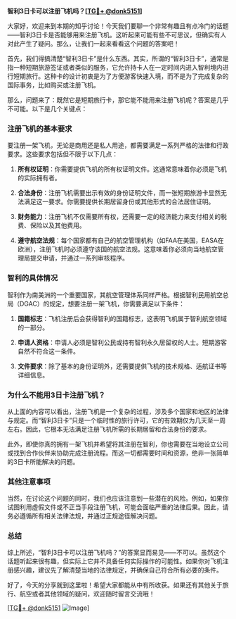 **智利3日卡可以注册飞机吗？[[TG💪+ @donk5151](https://t.me/s/donk5151)]**

大家好，欢迎来到本期的知乎讨论！今天我们要聊一个非常有趣且有点冷门的话题——智利3日卡是否能够用来注册飞机。这听起来可能有些不可思议，但确实有人对此产生了疑问。那么，让我们一起来看看这个问题的答案吧！

首先，我们得搞清楚“智利3日卡”是什么东西。其实，所谓的“智利3日卡”，通常是指一种短期旅游签证或者类似的服务，它允许持卡人在一定时间内进入智利境内进行短期旅行。这种卡的设计初衷是为了方便游客快速入境，而不是为了完成复杂的国际事务，比如购买或注册飞机。

那么，问题来了：既然它是短期旅行卡，那它能不能用来注册飞机呢？答案是几乎不可能。以下是几个关键点：

### 注册飞机的基本要求

要注册一架飞机，无论是商用还是私人用途，都需要满足一系列严格的法律和行政要求。这些要求包括但不限于以下几点：

1. **所有权证明**：你需要提供飞机的所有权证明文件。这通常意味着你必须是飞机的实际拥有者。
   
2. **合法身份**：注册飞机需要出示有效的身份证明文件，而一张短期旅游卡显然无法满足这一要求。你需要提供长期居留身份或其他形式的合法居住证明。

3. **财务能力**：注册飞机不仅需要所有权，还需要一定的经济能力来支付相关的税费、保险以及其他费用。

4. **遵守航空法规**：每个国家都有自己的航空管理机构（如FAA在美国，EASA在欧洲），注册飞机时必须遵守该国的航空法规。这意味着你必须向当地航空管理局提交申请，并通过一系列审核程序。

### 智利的具体情况

智利作为南美洲的一个重要国家，其航空管理体系同样严格。根据智利民用航空总局（DGAC）的规定，想要注册一架飞机，你需要满足以下条件：

1. **国籍标志**：飞机注册后会获得智利的国籍标志，这表明飞机属于智利航空领域的一部分。

2. **申请人资格**：申请人必须是智利公民或持有智利永久居留权的人士。短期游客自然不符合这一条件。

3. **文件要求**：除了基本的身份证明外，还需要提供飞机的技术规格、适航证书等详细信息。

### 为什么不能用3日卡注册飞机？

从上面的内容可以看出，注册飞机是一个复杂的过程，涉及多个国家和地区的法律与规定。而“智利3日卡”只是一个临时性的旅行许可，它的有效期仅为几天至一周左右。因此，它根本无法满足注册飞机所需的长期居留和合法身份的要求。

此外，即使你真的拥有一架飞机并希望将其注册在智利，你也需要在当地设立公司或找到合作伙伴来协助完成注册流程。而这一切都需要时间和资源，绝非一张简单的3日卡所能解决的问题。

### 其他注意事项

当然，在讨论这个问题的同时，我们也应该注意到一些潜在的风险。例如，如果你试图利用虚假文件或不正当手段注册飞机，可能会面临严重的法律后果。因此，请务必遵循所有相关法律法规，并通过正规途径解决问题。

### 总结

综上所述，“智利3日卡可以注册飞机吗？”的答案显而易见——不可以。虽然这个话题听起来很有趣，但实际上它并不具备任何实际操作的可能性。如果你对飞机注册感兴趣，建议先了解清楚当地的法律规定，并确保自己符合所有必要的条件。

好了，今天的分享就到这里啦！希望大家都能从中有所收获。如果还有其他关于旅行、航空或者其他领域的疑问，欢迎随时留言交流哦！

[[TG💪+ @donk5151](https://t.me/s/donk5151) ![Image](https://i.postimg.cc/rwNCRYN7/Snipaste-2025-04-30-17-27-05.png)]